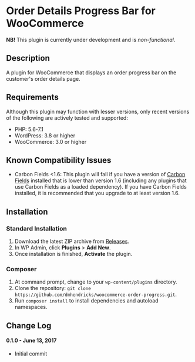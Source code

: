 # Order Details Progress Bar for WooCommerce

**NB!** This plugin is currently under development and is *non-functional*.

## Description

A plugin for WooCommerce that displays an order progress bar on the customer's order details page.

## Requirements

Although this plugin may function with lesser versions, only recent versions of the following are actively tested and supported:

* PHP: 5.6-7.1
* WordPress: 3.8 or higher
* WooCommerce: 3.0 or higher

## Known Compatibility Issues

* Carbon Fields <1.6: This plugin will fail if you have a version of [Carbon Fields](https://wordpress.org/plugins/carbon-fields/) installed that is lower than version 1.6 (including any plugins that use Carbon Fields as a loaded dependency). If you have Carbon Fields installed, it is recommended that you upgrade to at least version 1.6.

## Installation

### Standard Installation

1. Download the latest ZIP archive from [Releases](https://github.com/dmhendricks/woocommerce-order-progress/releases).
2. In WP Admin, click **Plugins** > **Add New**.
3. Once installation is finished, **Activate** the plugin.

### Composer

1. At command prompt, change to your `wp-content/plugins` directory.
2. Clone the repository: `git clone https://github.com/dmhendricks/woocommerce-order-progress.git`.
3. Run `composer install` to install dependencies and autoload namespaces.

## Change Log

#### 0.1.0 - June 13, 2017

* Initial commit

